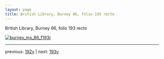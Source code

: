 ```yaml
---
layout: page
title: British Library, Burney 86, folio 193 recto
---
```


British Library, Burney 86, folio 193 recto

[![burney_ms_86_f193r](http://www.homermultitext.org/iipsrv?IIIF=/project/homer/pyramidal/deepzoom/bl/burney86imgs/v1/burney_ms_86_f193r.tif/full/800,/0/default.jpg)](http://www.homermultitext.org/ict2/?urn=urn:cite2:bl:burney86imgs.v1:burney_ms_86_f193r) 

---

previous:  [192v](../192v/) | next: [193v](../193v/)